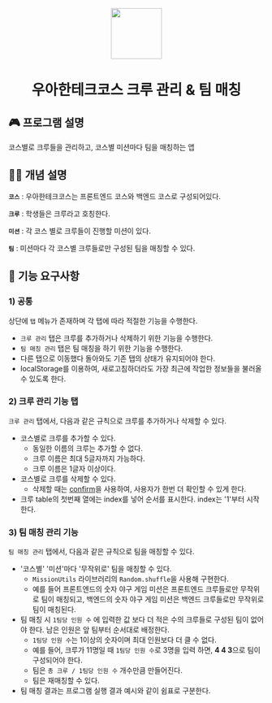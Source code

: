 <p align="middle" >
  <img width="100px;" src="./images/laptop_emoji.png"/>
</p>
<h1 align="middle">우아한테크코스 크루 관리 & 팀 매칭</h1>

## 🎮 프로그램 설명

코스별로 크루들을 관리하고, 코스별 미션마다 팀을 매칭하는 앱

## ☝🏼 개념 설명

**`코스`** : 우아한테크코스는 프론트엔드 코스와 백엔드 코스로 구성되어있다.

**`크루`** : 학생들은 크루라고 호칭한다.

**`미션`** : 각 코스 별로 크루들이 진행할 미션이 있다.

**`팀`** : 미션마다 각 코스별 크루들로만 구성된 팀을 매칭할 수 있다.

## 🎯 기능 요구사항

### 1) 공통

상단에 `탭` 메뉴가 존재하며 각 탭에 따라 적절한 기능을 수행한다.

- `크루 관리` 탭은 크루를 추가하거나 삭제하기 위한 기능을 수행한다.
- `팀 매칭 관리` 탭은 팀 매칭을 하기 위한 기능을 수행한다.
- 다른 탭으로 이동했다 돌아와도 기존 탭의 상태가 유지되어야 한다.
- localStorage를 이용하여, 새로고침하더라도 가장 최근에 작업한 정보들을 불러올 수 있도록 한다.

### 2) 크루 관리 기능 탭

`크루 관리` 탭에서, 다음과 같은 규칙으로 크루를 추가하거나 삭제할 수 있다.

- 코스별로 크루를 추가할 수 있다.
  - 동일한 이름의 크루는 추가할 수 없다.
  - 크루 이름은 최대 5글자까지 가능하다.
  - 크루 이름은 1글자 이상이다.
- 코스별로 크루를 삭제할 수 있다.
  - 삭제할 때는 [confirm](https://developer.mozilla.org/ko/docs/Web/API/Window/confirm)을 사용하여, 사용자가 한번 더 확인할 수 있게 한다.
- 크루 table의 첫번째 열에는 index를 넣어 순서를 표시한다. index는 '1'부터 시작한다.

### 3) 팀 매칭 관리 기능

`팀 매칭 관리` 탭에서, 다음과 같은 규칙으로 팀을 매칭할 수 있다.

- '코스별' '미션'마다 '무작위로' 팀을 매칭할 수 있다.
  - `MissionUtils` 라이브러리의 `Random.shuffle`을 사용해 구현한다.
  - 예를 들어 프론트엔드의 숫자 야구 게임 미션은 프론트엔드 크루들로만 무작위로 팀이 매칭되고, 백엔드의 숫자 야구 게임 미션은 백엔드 크루들로만 무작위로 팀이 매칭된다.
- 팀 매칭 시 `1팀당 인원 수` 에 입력한 값 보다 더 적은 수의 크루들로 구성된 팀이 없어야 한다. 남은 인원은 앞 팀부터 순서대로 배정한다.
  - `1팀당 인원 수`는 1이상의 숫자이며 최대 인원보다 더 클 수 없다.
  - 예를 들어, 크루가 11명일 때 `1팀당 인원 수`로 3명을 입력 하면, **4 4 3**으로 팀이 구성되어야 한다.
  - 팀은 `총 크루 / 1팀당 인원 수` 개수만큼 만들어진다.
  - 팀은 재매칭할 수 있다.
- 팀 매칭 결과는 프로그램 실행 결과 예시와 같이 쉼표로 구분한다.
